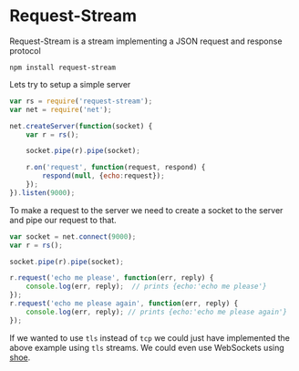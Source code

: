 # Request-Stream

Request-Stream is a stream implementing a JSON request and response protocol

	npm install request-stream

Lets try to setup a simple server

``` js
var rs = require('request-stream');
var net = require('net');

net.createServer(function(socket) {
	var r = rs();

	socket.pipe(r).pipe(socket);

	r.on('request', function(request, respond) {
		respond(null, {echo:request});
	});
}).listen(9000);
```

To make a request to the server we need to create a socket to the server and pipe our request to that.

``` js
var socket = net.connect(9000);
var r = rs();

socket.pipe(r).pipe(socket);

r.request('echo me please', function(err, reply) {
	console.log(err, reply);  // prints {echo:'echo me please'}
});
r.request('echo me please again', function(err, reply) {
	console.log(err, reply); // prints {echo:'echo me please again'}
});
```

If we wanted to use `tls` instead of `tcp` we could just have implemented the above example using `tls` streams.
We could even use WebSockets using [shoe](https://github.com/substack/shoe).

